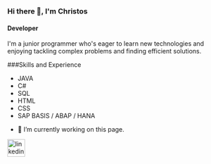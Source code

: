 ### Hi there 👋, I'm Christos
#### Developer
I'm a junior programmer who's eager to learn new technologies and enjoying tackling complex problems and finding efficient solutions.

###Skills and Experience
* JAVA  
* C#
* SQL
* HTML  
* CSS
* SAP BASIS / ABAP / HANA

- 🔭 I’m currently working on this page. 


[<img src='https://cdn.jsdelivr.net/npm/simple-icons@3.0.1/icons/linkedin.svg' alt='linkedin' height='40'>](https://www.linkedin.com/in/ChristosTsavos/)  





